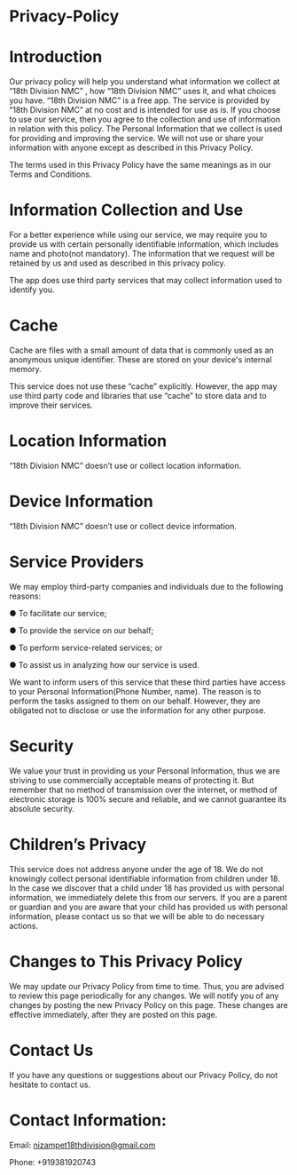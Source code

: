 # Privacy-Policy
# Introduction

Our privacy policy will help you understand what information we collect at “18th Division NMC” , how “18th Division NMC” uses it, and what choices you have. “18th Division NMC” is a free app. The service is provided by “18th Division NMC” at no cost and is intended for use as is. If you choose to use our service, then you agree to the collection and use of information in relation with this policy. The Personal Information that we collect is used for providing and improving the service. We will not use or share your information with anyone except as described in this Privacy Policy.

The terms used in this Privacy Policy have the same meanings as in our Terms and Conditions.

# Information Collection and Use

For a better experience while using our service, we may require you to provide us with certain personally identifiable information, which includes name and photo(not mandatory). The information that we request will be retained by us and used as described in this privacy policy.

The app does use third party services that may collect information used to identify you.

# Cache

Cache are files with a small amount of data that is commonly used as an anonymous unique identifier. These are stored on your device's internal memory.

This service does not use these “cache” explicitly. However, the app may use third party code and libraries that use “cache” to store data and to improve their services.

# Location Information

“18th Division NMC” doesn’t use or collect location information.

# Device Information 

“18th Division NMC” doesn’t use or collect device information.



# Service Providers

We may employ third-party companies and individuals due to the following reasons:

●	To facilitate our service;

●	To provide the service on our behalf;

●	To perform service-related services; or

●	To assist us in analyzing how our service is used.

We want to inform users of this service that these third parties have access to your Personal Information(Phone Number, name). The reason is to perform the tasks assigned to them on our behalf. However, they are obligated not to disclose or use the information for any other purpose.

# Security

We value your trust in providing us your Personal Information, thus we are striving to use commercially acceptable means of protecting it. But remember that no method of transmission over the internet, or method of electronic storage is 100% secure and reliable, and we cannot guarantee its absolute security.

# Children’s Privacy

This service does not address anyone under the age of 18. We do not knowingly collect personal identifiable information from children under 18. In the case we discover that a child under 18 has provided us with personal information, we immediately delete this from our servers. If you are a parent or guardian and you are aware that your child has provided us with personal information, please contact us so that we will be able to do necessary actions.

# Changes to This Privacy Policy

We may update our Privacy Policy from time to time. Thus, you are advised to review this page periodically for any changes. We will notify you of any changes by posting the new Privacy Policy on this page. These changes are effective immediately, after they are posted on this page.

# Contact Us

If you have any questions or suggestions about our Privacy Policy, do not hesitate to contact us.

# Contact Information:

Email: nizampet18thdivision@gmail.com

Phone: +919381920743



